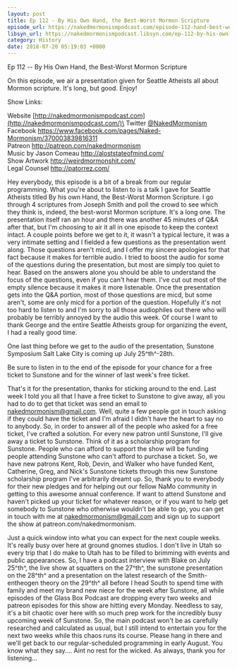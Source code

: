 ```yaml
---
layout: post
title: Ep 112 - By His Own Hand, the Best-Worst Mormon Scripture
episode_url: https://nakedmormonismpodcast.com/episode-112-hand-best-worst-mormon-scripture/
libsyn_url: https://nakedmormonismpodcast.libsyn.com/ep-112-by-his-own-hand-the-best-worst-mormon-scripture
category: History
date: 2018-07-20 05:19:03 +0000
---
```


Ep 112 -- By His Own Hand, the Best-Worst Mormon Scripture

On this episode, we air a presentation given for Seattle Atheists all
about Mormon scripture. It's long, but good. Enjoy!

Show Links:

Website [http://nakedmormonismpodcast.com](http://nakedmormonismpodcast.com/)\
Twitter [\@NakedMormonism](https://twitter.com/NakedMormonism)\
Facebook <https://www.facebook.com/pages/Naked-Mormonism/370003839816311>\
Patreon <http://patreon.com/nakedmormonism>\
Music by Jason Comeau <http://aloststateofmind.com/>\
Show Artwork <http://weirdmormonshit.com/>\
Legal Counsel <http://patorrez.com/>

Hey everybody, this episode is a bit of a break from our regular
programming. What you're about to listen to is a talk I gave for Seattle
Atheists titled By his own Hand, the Best-Worst Mormon Scripture. I go
through 4 scriptures from Joseph Smith and poll the crowd to see which
they think is, indeed, the best-worst Mormon scripture. It's a long one.
The presentation itself ran an hour and there was another 45 minutes of
Q&A after that, but I'm choosing to air it all in one episode to keep
the context intact. A couple points before we get to it, it wasn't a
typical lecture, it was a very intimate setting and I fielded a few
questions as the presentation went along. Those questions aren't micd,
and I offer my sincere apologies for that fact because it makes for
terrible audio. I tried to boost the audio for some of the questions
during the presentation, but most are simply too quiet to hear. Based on
the answers alone you should be able to understand the focus of the
questions, even if you can't hear them. I've cut out most of the empty
silence because it makes it more listenable. Once the presentation gets
into the Q&A portion, most of those questions are micd, but some aren't,
some are only micd for a portion of the question. Hopefully it's not too
hard to listen to and I'm sorry to all those audiophiles out there who
will probably be terribly annoyed by the audio this week. Of course I
want to thank George and the entire Seattle Atheists group for
organizing the event, I had a really good time.

One last thing before we get to the audio of the presentation, Sunstone
Symposium Salt Lake City is coming up July 25^th^-28th.

Be sure to listen in to the end of the episode for your chance for a
free ticket to Sunstone and for the winner of last week's free ticket.

That's it for the presentation, thanks for sticking around to the end.
Last week I told you all that I have a free ticket to Sunstone to give
away, all you had to do to get that ticket was send an email to
<nakedmormonism@gmail.com>. Well, quite a few people got in touch asking
if they could have the ticket and I'm afraid I didn't have the heart to
say no to anybody. So, in order to answer all of the people who asked
for a free ticket, I've crafted a solution. For every new patron until
Sunstone, I'll give away a ticket to Sunstone. Think of it as a
scholarship program for Sunstone. People who can afford to support the
show will be funding people attending Sunstone who can't afford to
purchase a ticket. So, we have new patrons Kent, Rob, Devin, and Walker
who have funded Kent, Catherine, Greg, and Nick's Sunstone tickets
through this new Sunstone scholarship program I've arbitrarily dreamt
up. So, thank you to everybody for their new pledges and for helping out
our fellow NaMo community in getting to this awesome annual conference.
If want to attend Sunstone and haven't picked up your ticket for
whatever reason, or if you want to help get somebody to Sunstone who
otherwise wouldn't be able to go, you can get in touch with me at
<nakedmormonism@gmail.com> and sign up to support the show at
patreon.com/nakedmormonism.

Just a quick window into what you can expect for the next couple weeks.
It's really busy over here at ground gnomes studios. I don't live in
Utah so every trip that I do make to Utah has to be filled to brimming
with events and public appearances. So, I have a podcast interview with
Blake on July 25^th^, the live show at squatters on the 27^th^, the
sunstone presentation on the 28^th^ and a presentation on the latest
research of the Smith-entheogen theory on the 29^th^ all before I head
South to spend time with family and meet my brand new niece for the week
after Sunstone, all while episodes of the Glass Box Podcast are dropping
every two weeks and patreon episodes for this show are hitting every
Monday. Needless to say, it's a bit chaotic over here with so much prep
work for the incredibly busy upcoming week of Sunstone. So, the main
podcast won't be as carefully researched and calculated as usual, but I
still intend to entertain you for the next two weeks while this chaos
runs its course. Please hang in there and we'll get back to our
regular-scheduled programming in early August. You know what they
say.... Aint no rest for the wicked. As always, thank you for
listening...
